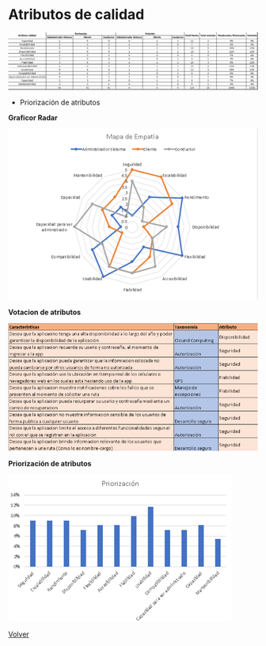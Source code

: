 # Atributos de calidad

![Atributos de calidad votación](/Imagenes/Drivers-Arquitectonicos/AtributoCalidad.png)

- Priorización de atributos

**Graficor Radar**

![Mapa de empatia](/Imagenes/Drivers-Arquitectonicos/MapaEmpatia.png)

**Votacion de atributos**

![Votacion de los atributos](/Imagenes/Drivers-Arquitectonicos/Votacion.png)


**Priorización de atributos**

![Priorizacion de atributos](/Imagenes/Drivers-Arquitectonicos/PriorizacionAtributos.png)

[Volver](https://github.com/federico1605/Software2/blob/main/Carpooling-agenda.md)
